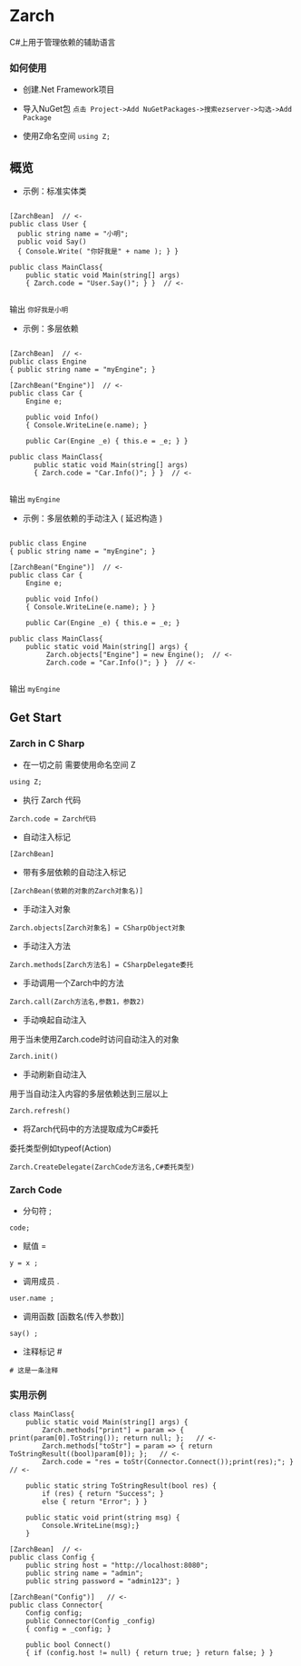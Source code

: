 # Zarch
C#上用于管理依赖的辅助语言

### 如何使用

* 创建.Net Framework项目

* 导入NuGet包 `点击 Project->Add NuGetPackages->搜索ezserver->勾选->Add Package`

* 使用Z命名空间 `using Z;`


## 概览

* 示例：标准实体类

```

[ZarchBean]  // <-
public class User { 
  public string name = "小明"; 
  public void Say()
  { Console.Write( "你好我是" + name ); } }

public class MainClass{
    public static void Main(string[] args)
    { Zarch.code = "User.Say()"; } }  // <-
        

```
输出 `你好我是小明`


* 示例：多层依赖

```

[ZarchBean]  // <-
public class Engine 
{ public string name = "myEngine"; }

[ZarchBean("Engine")]  // <-
public class Car {
    Engine e;
        
    public void Info()
    { Console.WriteLine(e.name); } 
        
    public Car(Engine _e) { this.e = _e; } }
        
public class MainClass{
      public static void Main(string[] args)
      { Zarch.code = "Car.Info()"; } }  // <-
        

```

输出  `myEngine`


* 示例：多层依赖的手动注入 ( 延迟构造 )

```

public class Engine 
{ public string name = "myEngine"; }

[ZarchBean("Engine")]  // <-
public class Car {
    Engine e;
        
    public void Info()
    { Console.WriteLine(e.name); } }
        
    public Car(Engine _e) { this.e = _e; }
        
public class MainClass{
    public static void Main(string[] args) { 
         Zarch.objects["Engine"] = new Engine();  // <-
         Zarch.code = "Car.Info()"; } }  // <-
        	

```
输出 `myEngine`


## Get Start


### Zarch in C Sharp

* 在一切之前 需要使用命名空间 Z

```
using Z;
```

* 执行 Zarch 代码

```
Zarch.code = Zarch代码
```

* 自动注入标记

```
[ZarchBean]
```

* 带有多层依赖的自动注入标记

```
[ZarchBean(依赖的对象的Zarch对象名)]
```

* 手动注入对象

```
Zarch.objects[Zarch对象名] = CSharpObject对象
```
* 手动注入方法

```
Zarch.methods[Zarch方法名] = CSharpDelegate委托
```
* 手动调用一个Zarch中的方法

```
Zarch.call(Zarch方法名,参数1，参数2)
```

* 手动唤起自动注入 

用于当未使用Zarch.code时访问自动注入的对象

```
Zarch.init()
```

* 手动刷新自动注入

用于当自动注入内容的多层依赖达到三层以上

```
Zarch.refresh()
```

* 将Zarch代码中的方法提取成为C#委托 

委托类型例如typeof(Action)

```
Zarch.CreateDelegate(ZarchCode方法名,C#委托类型)
```
### Zarch Code  

* 分句符 ;

```
code;
```
* 赋值 =

```
y = x ;
```


* 调用成员 .

```
user.name ;
```

* 调用函数 [函数名(传入参数)]

```
say() ;
```

* 注释标记 #

```
# 这是一条注释
```

### 实用示例

```
class MainClass{
    public static void Main(string[] args) {
        Zarch.methods["print"] = param => { print(param[0].ToString()); return null; };   // <-
        Zarch.methods["toStr"] = param => { return ToStringResult((bool)param[0]); };   // <-
        Zarch.code = "res = toStr(Connector.Connect());print(res);"; }  // <-

    public static string ToStringResult(bool res) {
        if (res) { return "Success"; }
        else { return "Error"; } }

    public static void print(string msg) {
        Console.WriteLine(msg);}
    }

[ZarchBean]  // <-
public class Config {
    public string host = "http://localhost:8080";
    public string name = "admin";
    public string password = "admin123"; } 

[ZarchBean("Config")]   // <-
public class Connector{
    Config config;
    public Connector(Config _config)
    { config = _config; }

    public bool Connect()
    { if (config.host != null) { return true; } return false; } }


```

